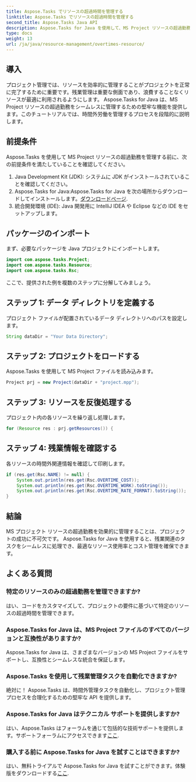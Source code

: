 ```yaml
---
title: Aspose.Tasks でリソースの超過時間を管理する
linktitle: Aspose.Tasks でリソースの超過時間を管理する
second_title: Aspose.Tasks Java API
description: Aspose.Tasks for Java を使用して、MS Project リソースの超過勤務を効率的に管理します。リソースの使用率とコスト管理を簡単に最適化します。
type: docs
weight: 13
url: /ja/java/resource-management/overtimes-resource/
---
```

## 導入
プロジェクト管理では、リソースを効率的に管理することがプロジェクトを正常に完了するために重要です。残業管理は重要な側面であり、浪費することなくリソースが最適に利用されるようにします。 Aspose.Tasks for Java は、MS Project リソースの超過勤務をシームレスに管理するための堅牢な機能を提供します。このチュートリアルでは、時間外労働を管理するプロセスを段階的に説明します。
## 前提条件
Aspose.Tasks を使用して MS Project リソースの超過勤務を管理する前に、次の前提条件を満たしていることを確認してください。
1. Java Development Kit (JDK): システムに JDK がインストールされていることを確認してください。
2.  Aspose.Tasks for Java:Aspose.Tasks for Java を次の場所からダウンロードしてインストールします。[ダウンロードページ](https://releases.aspose.com/tasks/java/).
3. 統合開発環境 (IDE): Java 開発用に IntelliJ IDEA や Eclipse などの IDE をセットアップします。
## パッケージのインポート
まず、必要なパッケージを Java プロジェクトにインポートします。
```java
import com.aspose.tasks.Project;
import com.aspose.tasks.Resource;
import com.aspose.tasks.Rsc;
```
ここで、提供された例を複数のステップに分解してみましょう。
## ステップ 1: データ ディレクトリを定義する
プロジェクト ファイルが配置されているデータ ディレクトリへのパスを設定します。
```java
String dataDir = "Your Data Directory";
```
## ステップ 2: プロジェクトをロードする
Aspose.Tasks を使用して MS Project ファイルを読み込みます。
```java
Project prj = new Project(dataDir + "project.mpp");
```
## ステップ 3: リソースを反復処理する
プロジェクト内の各リソースを繰り返し処理します。
```java
for (Resource res : prj.getResources()) {
```
## ステップ 4: 残業情報を確認する
各リソースの時間外関連情報を確認して印刷します。
```java
if (res.get(Rsc.NAME) != null) {
    System.out.println(res.get(Rsc.OVERTIME_COST));
    System.out.println(res.get(Rsc.OVERTIME_WORK).toString());
    System.out.println(res.get(Rsc.OVERTIME_RATE_FORMAT).toString());
}
```
## 結論
MS プロジェクト リソースの超過勤務を効果的に管理することは、プロジェクトの成功に不可欠です。 Aspose.Tasks for Java を使用すると、残業関連のタスクをシームレスに処理でき、最適なリソース使用率とコスト管理を確保できます。
## よくある質問
### 特定のリソースのみの超過勤務を管理できますか?
はい、コードをカスタマイズして、プロジェクトの要件に基づいて特定のリソースの超過時間を管理できます。
### Aspose.Tasks for Java は、MS Project ファイルのすべてのバージョンと互換性がありますか?
Aspose.Tasks for Java は、さまざまなバージョンの MS Project ファイルをサポートし、互換性とシームレスな統合を保証します。
### Aspose.Tasks を使用して残業管理タスクを自動化できますか?
絶対に！ Aspose.Tasks は、時間外管理タスクを自動化し、プロジェクト管理プロセスを合理化するための堅牢な API を提供します。
### Aspose.Tasks for Java はテクニカル サポートを提供しますか?
はい、Aspose.Tasks はフォーラムを通じて包括的な技術サポートを提供します。サポートフォーラムにアクセスできます[ここ](https://forum.aspose.com/c/tasks/15).
### 購入する前に Aspose.Tasks for Java を試すことはできますか?
はい、無料トライアルで Aspose.Tasks for Java を試すことができます。体験版をダウンロードする[ここ](https://releases.aspose.com/).